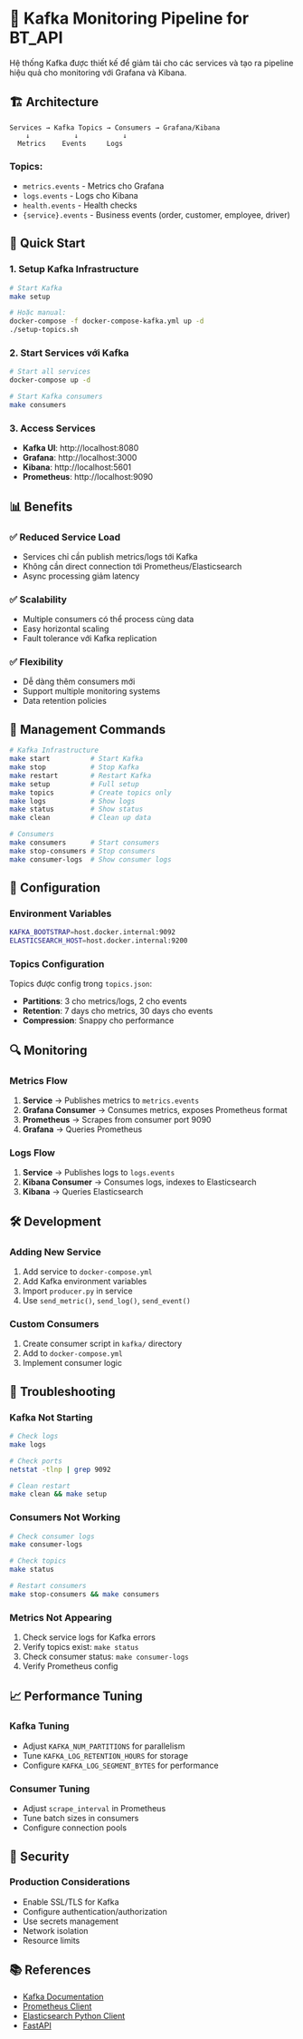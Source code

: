 # 🚀 Kafka Monitoring Pipeline for BT_API

Hệ thống Kafka được thiết kế để giảm tải cho các services và tạo ra pipeline hiệu quả cho monitoring với Grafana và Kibana.

## 🏗️ Architecture

```
Services → Kafka Topics → Consumers → Grafana/Kibana
    ↓           ↓           ↓
  Metrics    Events     Logs
```

### Topics:
- `metrics.events` - Metrics cho Grafana
- `logs.events` - Logs cho Kibana  
- `health.events` - Health checks
- `{service}.events` - Business events (order, customer, employee, driver)

## 🚀 Quick Start

### 1. Setup Kafka Infrastructure
```bash
# Start Kafka
make setup

# Hoặc manual:
docker-compose -f docker-compose-kafka.yml up -d
./setup-topics.sh
```

### 2. Start Services với Kafka
```bash
# Start all services
docker-compose up -d

# Start Kafka consumers
make consumers
```

### 3. Access Services
- **Kafka UI**: http://localhost:8080
- **Grafana**: http://localhost:3000  
- **Kibana**: http://localhost:5601
- **Prometheus**: http://localhost:9090

## 📊 Benefits

### ✅ Reduced Service Load
- Services chỉ cần publish metrics/logs tới Kafka
- Không cần direct connection tới Prometheus/Elasticsearch
- Async processing giảm latency

### ✅ Scalability
- Multiple consumers có thể process cùng data
- Easy horizontal scaling
- Fault tolerance với Kafka replication

### ✅ Flexibility
- Dễ dàng thêm consumers mới
- Support multiple monitoring systems
- Data retention policies

## 🔧 Management Commands

```bash
# Kafka Infrastructure
make start          # Start Kafka
make stop           # Stop Kafka  
make restart        # Restart Kafka
make setup          # Full setup
make topics         # Create topics only
make logs           # Show logs
make status         # Show status
make clean          # Clean up data

# Consumers
make consumers      # Start consumers
make stop-consumers # Stop consumers
make consumer-logs  # Show consumer logs
```

## 📝 Configuration

### Environment Variables
```bash
KAFKA_BOOTSTRAP=host.docker.internal:9092
ELASTICSEARCH_HOST=host.docker.internal:9200
```

### Topics Configuration
Topics được config trong `topics.json`:
- **Partitions**: 3 cho metrics/logs, 2 cho events
- **Retention**: 7 days cho metrics, 30 days cho events
- **Compression**: Snappy cho performance

## 🔍 Monitoring

### Metrics Flow
1. **Service** → Publishes metrics to `metrics.events`
2. **Grafana Consumer** → Consumes metrics, exposes Prometheus format
3. **Prometheus** → Scrapes from consumer port 9090
4. **Grafana** → Queries Prometheus

### Logs Flow  
1. **Service** → Publishes logs to `logs.events`
2. **Kibana Consumer** → Consumes logs, indexes to Elasticsearch
3. **Kibana** → Queries Elasticsearch

## 🛠️ Development

### Adding New Service
1. Add service to `docker-compose.yml`
2. Add Kafka environment variables
3. Import `producer.py` in service
4. Use `send_metric()`, `send_log()`, `send_event()`

### Custom Consumers
1. Create consumer script in `kafka/` directory
2. Add to `docker-compose.yml`
3. Implement consumer logic

## 🐛 Troubleshooting

### Kafka Not Starting
```bash
# Check logs
make logs

# Check ports
netstat -tlnp | grep 9092

# Clean restart
make clean && make setup
```

### Consumers Not Working
```bash
# Check consumer logs
make consumer-logs

# Check topics
make status

# Restart consumers
make stop-consumers && make consumers
```

### Metrics Not Appearing
1. Check service logs for Kafka errors
2. Verify topics exist: `make status`
3. Check consumer status: `make consumer-logs`
4. Verify Prometheus config

## 📈 Performance Tuning

### Kafka Tuning
- Adjust `KAFKA_NUM_PARTITIONS` for parallelism
- Tune `KAFKA_LOG_RETENTION_HOURS` for storage
- Configure `KAFKA_LOG_SEGMENT_BYTES` for performance

### Consumer Tuning
- Adjust `scrape_interval` in Prometheus
- Tune batch sizes in consumers
- Configure connection pools

## 🔐 Security

### Production Considerations
- Enable SSL/TLS for Kafka
- Configure authentication/authorization
- Use secrets management
- Network isolation
- Resource limits

## 📚 References

- [Kafka Documentation](https://kafka.apache.org/documentation/)
- [Prometheus Client](https://github.com/prometheus/client_python)
- [Elasticsearch Python Client](https://elasticsearch-py.readthedocs.io/)
- [FastAPI](https://fastapi.tiangolo.com/)

